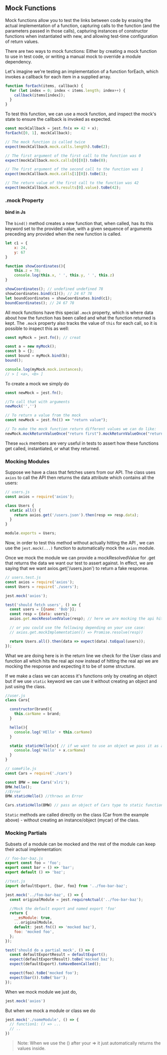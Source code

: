 ## Mock Functions

Mock functions allow you to test the links between code by erasing the actual implementation of a function, capturing calls to the function (and the parameters passed in those calls), capturing instances of constructor functions when instantiated with new, and allowing test-time configuration of return values.

There are two ways to mock functions: Either by creating a mock function to use in test code, or writing a manual mock to override a module dependency.

Let's imagine we're testing an implementation of a function forEach, which invokes a callback for each item in a supplied array.
```js
function forEach(items, callback) {
  for (let index = 0; index < items.length; index++) {
    callback(items[index]);
  }
}
```
To test this function, we can use a mock function, and inspect the mock's state to ensure the callback is invoked as expected.
```js
const mockCallback = jest.fn(x => 42 + x);
forEach([0, 1], mockCallback);

// The mock function is called twice
expect(mockCallback.mock.calls.length).toBe(2);

// The first argument of the first call to the function was 0
expect(mockCallback.mock.calls[0][0]).toBe(0);

// The first argument of the second call to the function was 1
expect(mockCallback.mock.calls[1][0]).toBe(1);

// The return value of the first call to the function was 42
expect(mockCallback.mock.results[0].value).toBe(42);
```

### .mock Property 

#### bind in Js
The ``bind()`` method creates a new function that, when called, has its this keyword set to the provided value, with a given sequence of arguments preceding any provided when the new function is called.
```js
let c1 = {
    x: 24,
    y: 67
}

function showCoordinates(){
    this.z = 78;
    console.log(this.x, ' ', this.y, ' ', this.z)
}

showCoordinates(); // undefined undefined 78
showCoordinates.bind(c1)(); // 24 67 78 
let boundCoordinates = showCoordinates.bind(c1);
boundCoordinates(); // 24 67 78
```

All mock functions have this special ``.mock`` property, which is where data about how the function has been called and what the function returned is kept. The ``.mock`` property also tracks the value of ``this`` for each call, so it is possible to inspect this as well:
```js
const myMock = jest.fn(); // creat

const a = new myMock();
const b = {};
const bound = myMock.bind(b);
bound();

console.log(myMock.mock.instances);
// > [ <a>, <b> ]
```

To create a mock we simply do 
```js
const newMock = jest.fn();

//To call that with arguments
newMock('','')

// To return a value from the mock
const newMock = jest.fn(() => "return value");

// To make the mock function return different values we can do like: 
newMock.mockReturnValueOnce("return first").mockReturnValueOnce("return second")
```

These ``mock`` members are very useful in tests to assert how these functions get called, instantiated, or what they returned. 


### Mocking Modules
Suppose we have a class that fetches users from our API. The class uses ``axios`` to call the API then returns the data attribute which contains all the users:
```js
// users.js
const axios = require('axios');

class Users {
  static all() {
    return axios.get('/users.json').then(resp => resp.data);
  }
}

module.exports = Users;
```
Now, in order to test this method without actually hitting the API , we can use the ``jest.mock(...)`` function to automatically mock the ``axios`` module.

Once we mock the module we can provide a mockResolvedValue for .get that returns the data we want our test to assert against. In effect, we are saying that we want axios.get('/users.json') to return a fake response.
```js
// users.test.js
const axios = require('axios');
const Users = require('./users');

jest.mock('axios');

test('should fetch users', () => {
  const users = [{name: 'Bob'}];
  const resp = {data: users};
  axios.get.mockResolvedValue(resp); // here we are mocking the api hit response so the below code will take this data as the return value. 

  // or you could use the following depending on your use case:
  // axios.get.mockImplementation(() => Promise.resolve(resp))

  return Users.all().then(data => expect(data).toEqual(users));
});
```
What we are doing here is in the return line we check for the User class and function all which hits the real api now instead of hitting the real api we are mocking the response and expecting it to be of some structure. 


If we make a class we can access it's functions only by creating an object but if we use ``static`` keyword 
we can use it without creating an object and just using the class. 
```js
//user.js
class Cars{

  constructor(brand){
    this.carName = brand;
  }

  hello(){
    console.log('HEllo' + this.carName)
  }

  static staticHello(x){ // if we want to use an object we pass it as a parameter, x here is a Cars Object
    console.log('Hello' + x.carName) 
  }
}

// someFile.js
const Cars = require('./cars')

const BMW = new Cars('xlri');
BMW.hello();
//Error
BMW.staticHello() //throws an Error

Cars.staticHello(BMW) // pass an object of Cars type to static functions
```
``Static`` methods are called directly on the class (Car from the example above) - without creating an instance/object (mycar) of the class.

### Mocking Partials

Subsets of a module can be mocked and the rest of the module can keep their actual implementation:
```js
// foo-bar-baz.js
export const foo = 'foo';
export const bar = () => 'bar';
export default () => 'baz';
```
```js
//test.js
import defaultExport, {bar, foo} from '../foo-bar-baz';

jest.mock('../foo-bar-baz', () => {
  const originalModule = jest.requireActual('../foo-bar-baz');

  //Mock the default export and named export 'foo'
  return {
    __esModule: true,
    ...originalModule,
    default: jest.fn(() => 'mocked baz'),
    foo: 'mocked foo',
  };
});

test('should do a partial mock', () => {
  const defaultExportResult = defaultExport();
  expect(defaultExportResult).toBe('mocked baz');
  expect(defaultExport).toHaveBeenCalled();

  expect(foo).toBe('mocked foo');
  expect(bar()).toBe('bar');
});
```

When we mock module we just do, 
```js
jest.mock('axios')
```
But when we mock a module or class we do 
```js
jest.mock('./someModule', () => {
  // function1: () => ...
  // ..
})
```
> Note: When we use the () after your => it just automatically returns the values inside.